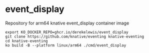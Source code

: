 # event_display
Repository for arm64 knative event_display container image

```
export KO_DOCKER_REPO=ghcr.io/derekelewis/event_display
git clone https://github.com/knative/eventing knative-eventing
cd knative-eventing
ko build -B --platform linux/arm64 ./cmd/event_display
```
